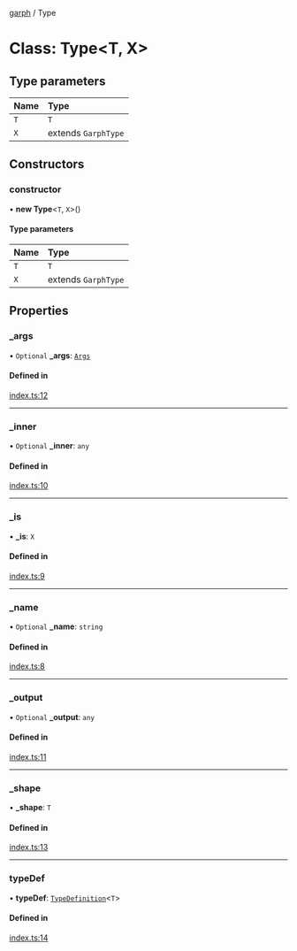 [garph](../index.md) / Type

# Class: Type<T, X\>

## Type parameters

| Name | Type |
| :------ | :------ |
| `T` | `T` |
| `X` | extends `GarphType` |

## Constructors

### constructor

• **new Type**<`T`, `X`\>()

#### Type parameters

| Name | Type |
| :------ | :------ |
| `T` | `T` |
| `X` | extends `GarphType` |

## Properties

### \_args

• `Optional` **\_args**: [`Args`](../index.md#args)

#### Defined in

[index.ts:12](https://github.com/stepci/garph/blob/9ab8d6d/src/index.ts#L12)

___

### \_inner

• `Optional` **\_inner**: `any`

#### Defined in

[index.ts:10](https://github.com/stepci/garph/blob/9ab8d6d/src/index.ts#L10)

___

### \_is

• **\_is**: `X`

#### Defined in

[index.ts:9](https://github.com/stepci/garph/blob/9ab8d6d/src/index.ts#L9)

___

### \_name

• `Optional` **\_name**: `string`

#### Defined in

[index.ts:8](https://github.com/stepci/garph/blob/9ab8d6d/src/index.ts#L8)

___

### \_output

• `Optional` **\_output**: `any`

#### Defined in

[index.ts:11](https://github.com/stepci/garph/blob/9ab8d6d/src/index.ts#L11)

___

### \_shape

• **\_shape**: `T`

#### Defined in

[index.ts:13](https://github.com/stepci/garph/blob/9ab8d6d/src/index.ts#L13)

___

### typeDef

• **typeDef**: [`TypeDefinition`](../index.md#typedefinition)<`T`\>

#### Defined in

[index.ts:14](https://github.com/stepci/garph/blob/9ab8d6d/src/index.ts#L14)
